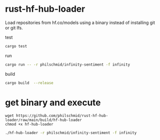 # rust-hf-hub-loader

Load repositories from hf.co/models using a binary instead of installing git or git lfs.


test 

```Bash
cargo test
```

run 

```Bash
cargo run -- -r philschmid/infinity-sentiment -f infinity
```

build 

```Bash
cargo build  --release
```

# get binary and execute

```
wget https://github.com/philschmid/rust-hf-hub-loader/raw/main/build/hf-hub-loader
chmod +x hf-hub-loader
```

```bash
./hf-hub-loader -r philschmid/infinity-sentiment -f infinity
```

